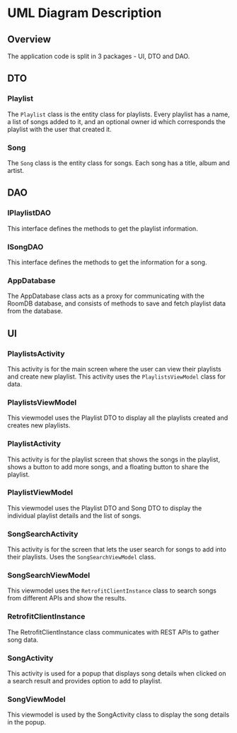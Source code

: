 # UML Diagram Description

## Overview

The application code is split in 3 packages - UI, DTO and DAO.

## DTO

### Playlist
The `Playlist` class is the entity class for playlists. Every playlist has a name, a list of songs added to it, and an optional owner id which corresponds the playlist with the user that created it.

### Song
The `Song` class is the entity class for songs. Each song has a title, album and artist.

## DAO

### IPlaylistDAO
This interface defines the methods to get the playlist information.

### ISongDAO
This interface defines the methods to get the information for a song.

### AppDatabase
The AppDatabase class acts as a proxy for communicating with the RoomDB database, and consists of methods to save and fetch playlist data from the database.

## UI

### PlaylistsActivity
This activity is for the main screen where the user can view their playlists and create new playlist. This activity uses the `PlaylistsViewModel` class for data.

### PlaylistsViewModel
This viewmodel uses the Playlist DTO to display all the playlists created and creates new playlists.

### PlaylistActivity
This activity is for the playlist screen that shows the songs in the playlist, shows a button to add more songs, and a floating button to share the playlist.

### PlaylistViewModel
This viewmodel uses the Playlist DTO and Song DTO to display the individual playlist details and the list of songs.

### SongSearchActivity
This activity is for the screen that lets the user search for songs to add into their playlists. Uses the `SongSearchViewModel` class.

### SongSearchViewModel
This viewmodel uses the `RetrofitClientInstance` class to search songs from different APIs and show the results.

### RetrofitClientInstance
The RetrofitClientInstance class communicates with REST APIs to gather song data.

### SongActivity
This activity is used for a popup that displays song details when clicked on a search result and provides option to add to playlist.

### SongViewModel
This viewmodel is used by the SongActivity class to display the song details in the popup.
